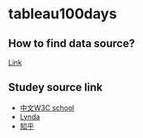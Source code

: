 # tableau100days

## How to find data source?
[Link](https://public.tableau.com/en-us/s/blog/2017/09/data-sources-you-need-right-now)

## Studey source link
* [中文W3C school](https://www.w3cschool.cn/tableau/)
* [Lynda](https://www.lynda.com/Tableau-training-tutorials/2048-0.html)
* [知乎](https://www.zhihu.com/question/29478254/answer/225991424)

